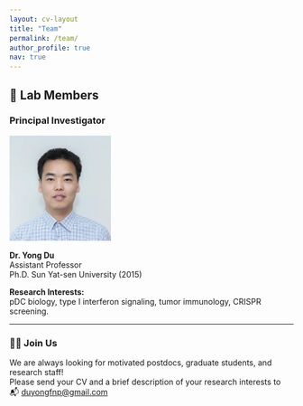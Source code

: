 ```yaml
---
layout: cv-layout
title: "Team"
permalink: /team/
author_profile: true
nav: true
---
```


## 👥 Lab Members

### Principal Investigator

<p align="left">
  <img src="/images/yongdu.jpg" alt="Yong Du" width="180" />
</p>

**Dr. Yong Du**  
Assistant Professor  
Ph.D. Sun Yat-sen University (2015)  

**Research Interests:**  
pDC biology, type I interferon signaling, tumor immunology, CRISPR screening.

---

### 🧑‍🔬 Join Us

We are always looking for motivated postdocs, graduate students, and research staff!  
Please send your CV and a brief description of your research interests to  
📬 duyongfnp@gmail.com

